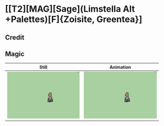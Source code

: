 # [\[T2\]\[MAG\]\[Sage\]\(Limstella Alt +Palettes\)\[F\]{Zoisite, Greentea}]

## Credit


	
## Magic

| Still | Animation |
| :---: | :-------: |
| ![Magic still](./Magic_000.png) | ![Magic animation](./Magic.gif) |

